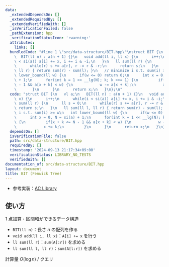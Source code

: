 ```yaml
---
data:
  _extendedDependsOn: []
  _extendedRequiredBy: []
  _extendedVerifiedWith: []
  _isVerificationFailed: false
  _pathExtension: hpp
  _verificationStatusIcon: ':warning:'
  attributes:
    links: []
  bundledCode: "#line 1 \"src/data-structure/BIT.hpp\"\nstruct BIT {\n   vl a;\n \
    \  BIT(ll n) : a(n + 1) {}\n   void add(ll i, ll x) {\n      i++;\n      while(i\
    \ < si(a)) a[i] += x, i += i & -i;\n   }\n   ll sum(ll r) {\n      ll s = 0;\n\
    \      while(r) s += a[r], r -= r & -r;\n      return s;\n   }\n   ll sum(ll l,\
    \ ll r) { return sum(r) - sum(l); }\n   // minimize i s.t. sum(i) >= w\n   int\
    \ lower_bound(ll w) {\n      if(w <= 0) return 0;\n      int x = 0, N = si(a)\
    \ + 1;\n      for(int k = 1 << __lg(N); k; k >>= 1) {\n         if(x + k <= N\
    \ - 1 && a[x + k] < w) {\n            w -= a[x + k];\n            x += k;\n  \
    \       }\n      }\n      return x;\n   }\n};\n"
  code: "struct BIT {\n   vl a;\n   BIT(ll n) : a(n + 1) {}\n   void add(ll i, ll\
    \ x) {\n      i++;\n      while(i < si(a)) a[i] += x, i += i & -i;\n   }\n   ll\
    \ sum(ll r) {\n      ll s = 0;\n      while(r) s += a[r], r -= r & -r;\n     \
    \ return s;\n   }\n   ll sum(ll l, ll r) { return sum(r) - sum(l); }\n   // minimize\
    \ i s.t. sum(i) >= w\n   int lower_bound(ll w) {\n      if(w <= 0) return 0;\n\
    \      int x = 0, N = si(a) + 1;\n      for(int k = 1 << __lg(N); k; k >>= 1)\
    \ {\n         if(x + k <= N - 1 && a[x + k] < w) {\n            w -= a[x + k];\n\
    \            x += k;\n         }\n      }\n      return x;\n   }\n};"
  dependsOn: []
  isVerificationFile: false
  path: src/data-structure/BIT.hpp
  requiredBy: []
  timestamp: '2024-09-13 21:17:34+09:00'
  verificationStatus: LIBRARY_NO_TESTS
  verifiedWith: []
documentation_of: src/data-structure/BIT.hpp
layout: document
title: BIT (Fenwick Tree)
---
```


- 参考実装：[AC Library](https://github.com/atcoder/ac-library/blob/8250de484ae0ab597391db58040a602e0dc1a419/atcoder/fenwicktree.hpp)

## 使い方

1 点加算・区間和ができるデータ構造

- `BIT(ll n)`：長さ $n$ の配列を作る
- `void add(ll i, ll x)`：`A[i] += x` を行う
- `ll sum(ll r)`：`sum(A[:r])` を求める
- `ll sum(ll l, ll r)`：`sum(A[l:r])` を求める

計算量 $O(\log n)$ / クエリ
